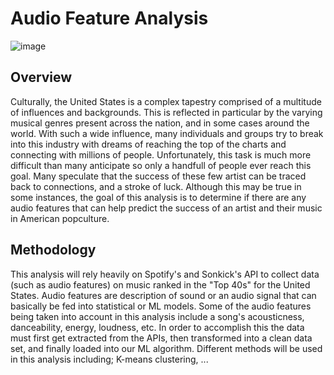 # Audio Feature Analysis

![image](https://user-images.githubusercontent.com/106290364/195472062-86801749-b7c3-4910-a702-d11afe7da5be.png)

## Overview 

Culturally, the United States is a complex tapestry comprised of a multitude of influences and backgrounds. This is reflected in particular by the varying musical genres present across the nation, and in some cases around the world. With such a wide influence, many individuals and groups try to break into this industry with dreams of reaching the top of the charts and connecting with millions of people. Unfortunately, this task is much more difficult than many anticipate so only a handfull of people ever reach this goal. Many speculate that the success of these few artist can be traced back to connections, and a stroke of luck. Although this may be true in some instances, the goal of this analysis is to determine if there are any audio features that can help predict the success of an artist and their music in American popculture. 


## Methodology

This analysis will rely heavily on Spotify's and Sonkick's API to collect data (such as audio features) on music ranked in the "Top 40s" for the United States. Audio features are description of sound or an audio signal that can basically be fed into statistical or ML models. Some of the audio features being taken into account in this analysis include a song's acousticness, danceability, energy, loudness, etc. In order to accomplish this the data must first get extracted from the APIs, then transformed into a clean data set, and finally loaded into our ML algorithm. Different methods will be used in this analysis including; K-means clustering, ...




